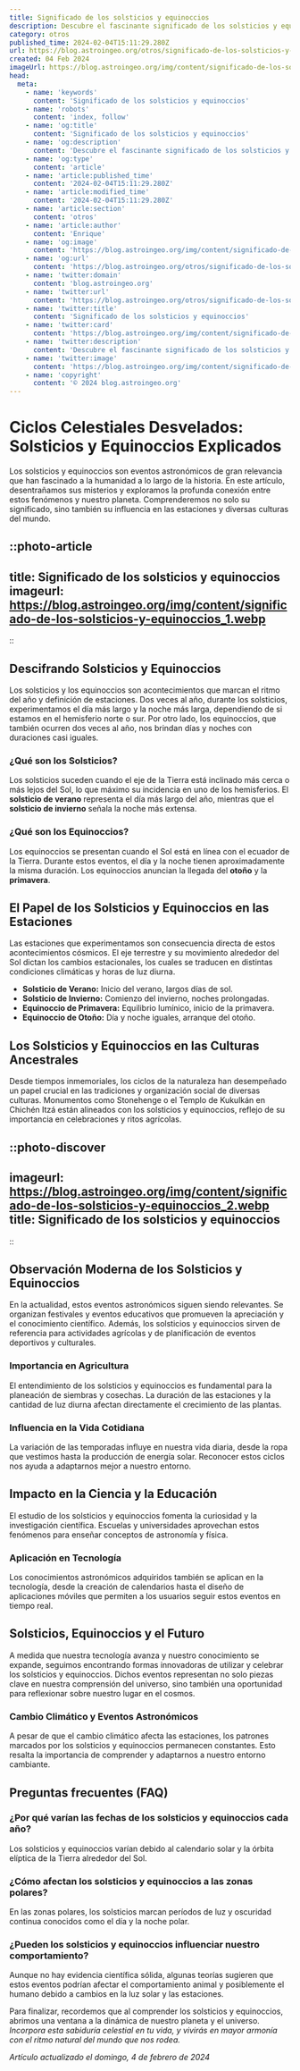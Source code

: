 ```yaml
---
title: Significado de los solsticios y equinoccios
description: Descubre el fascinante significado de los solsticios y equinoccios, y cómo marcan las estaciones. Aprende sobre su impacto cultural y natural.
category: otros
published_time: 2024-02-04T15:11:29.280Z
url: https://blog.astroingeo.org/otros/significado-de-los-solsticios-y-equinoccios
created: 04 Feb 2024
imageUrl: https://blog.astroingeo.org/img/content/significado-de-los-solsticios-y-equinoccios_1.webp
head:
  meta:
    - name: 'keywords'
      content: 'Significado de los solsticios y equinoccios'
    - name: 'robots'
      content: 'index, follow'
    - name: 'og:title'
      content: 'Significado de los solsticios y equinoccios'
    - name: 'og:description'
      content: 'Descubre el fascinante significado de los solsticios y equinoccios, y cómo marcan las estaciones. Aprende sobre su impacto cultural y natural.'
    - name: 'og:type'
      content: 'article'
    - name: 'article:published_time'
      content: '2024-02-04T15:11:29.280Z'
    - name: 'article:modified_time'
      content: '2024-02-04T15:11:29.280Z'
    - name: 'article:section'
      content: 'otros'
    - name: 'article:author'
      content: 'Enrique'
    - name: 'og:image'
      content: 'https://blog.astroingeo.org/img/content/significado-de-los-solsticios-y-equinoccios_1.webp'
    - name: 'og:url'
      content: 'https://blog.astroingeo.org/otros/significado-de-los-solsticios-y-equinoccios'
    - name: 'twitter:domain'
      content: 'blog.astroingeo.org'
    - name: 'twitter:url'
      content: 'https://blog.astroingeo.org/otros/significado-de-los-solsticios-y-equinoccios'
    - name: 'twitter:title'
      content: 'Significado de los solsticios y equinoccios'
    - name: 'twitter:card'
      content: 'https://blog.astroingeo.org/img/content/significado-de-los-solsticios-y-equinoccios_1.webp'
    - name: 'twitter:description'
      content: 'Descubre el fascinante significado de los solsticios y equinoccios, y cómo marcan las estaciones. Aprende sobre su impacto cultural y natural.'
    - name: 'twitter:image'
      content: 'https://blog.astroingeo.org/img/content/significado-de-los-solsticios-y-equinoccios_1.webp'
    - name: 'copyright'
      content: '© 2024 blog.astroingeo.org'
---
```

# Ciclos Celestiales Desvelados: Solsticios y Equinoccios Explicados

Los solsticios y equinoccios son eventos astronómicos de gran relevancia que han fascinado a la humanidad a lo largo de la historia. En este artículo, desentrañamos sus misterios y exploramos la profunda conexión entre estos fenómenos y nuestro planeta. Comprenderemos no solo su significado, sino también su influencia en las estaciones y diversas culturas del mundo.


::photo-article
---
title: Significado de los solsticios y equinoccios
imageurl: https://blog.astroingeo.org/img/content/significado-de-los-solsticios-y-equinoccios_1.webp
---
::


## Descifrando Solsticios y Equinoccios

Los solsticios y los equinoccios son acontecimientos que marcan el ritmo del año y definición de estaciones. Dos veces al año, durante los solsticios, experimentamos el día más largo y la noche más larga, dependiendo de si estamos en el hemisferio norte o sur. Por otro lado, los equinoccios, que también ocurren dos veces al año, nos brindan días y noches con duraciones casi iguales.

### ¿Qué son los Solsticios?

Los solsticios suceden cuando el eje de la Tierra está inclinado más cerca o más lejos del Sol, lo que máximo su incidencia en uno de los hemisferios. El **solsticio de verano** representa el día más largo del año, mientras que el **solsticio de invierno** señala la noche más extensa.

### ¿Qué son los Equinoccios?

Los equinoccios se presentan cuando el Sol está en línea con el ecuador de la Tierra. Durante estos eventos, el día y la noche tienen aproximadamente la misma duración. Los equinoccios anuncian la llegada del **otoño** y la **primavera**.

## El Papel de los Solsticios y Equinoccios en las Estaciones

Las estaciones que experimentamos son consecuencia directa de estos acontecimientos cósmicos. El eje terrestre y su movimiento alrededor del Sol dictan los cambios estacionales, los cuales se traducen en distintas condiciones climáticas y horas de luz diurna.

- **Solsticio de Verano:** Inicio del verano, largos días de sol.
- **Solsticio de Invierno:** Comienzo del invierno, noches prolongadas.
- **Equinoccio de Primavera:** Equilibrio lumínico, inicio de la primavera.
- **Equinoccio de Otoño:** Día y noche iguales, arranque del otoño.

## Los Solsticios y Equinoccios en las Culturas Ancestrales

Desde tiempos inmemoriales, los ciclos de la naturaleza han desempeñado un papel crucial en las tradiciones y organización social de diversas culturas. Monumentos como Stonehenge o el Templo de Kukulkán en Chichén Itzá están alineados con los solsticios y equinoccios, reflejo de su importancia en celebraciones y ritos agrícolas.


::photo-discover
---
imageurl: https://blog.astroingeo.org/img/content/significado-de-los-solsticios-y-equinoccios_2.webp
title: Significado de los solsticios y equinoccios
---
::


## Observación Moderna de los Solsticios y Equinoccios

En la actualidad, estos eventos astronómicos siguen siendo relevantes. Se organizan festivales y eventos educativos que promueven la apreciación y el conocimiento científico. Además, los solsticios y equinoccios sirven de referencia para actividades agrícolas y de planificación de eventos deportivos y culturales.

### Importancia en Agricultura

El entendimiento de los solsticios y equinoccios es fundamental para la planeación de siembras y cosechas. La duración de las estaciones y la cantidad de luz diurna afectan directamente el crecimiento de las plantas.

### Influencia en la Vida Cotidiana

La variación de las temporadas influye en nuestra vida diaria, desde la ropa que vestimos hasta la producción de energía solar. Reconocer estos ciclos nos ayuda a adaptarnos mejor a nuestro entorno.

## Impacto en la Ciencia y la Educación

El estudio de los solsticios y equinoccios fomenta la curiosidad y la investigación científica. Escuelas y universidades aprovechan estos fenómenos para enseñar conceptos de astronomía y física.

### Aplicación en Tecnología

Los conocimientos astronómicos adquiridos también se aplican en la tecnología, desde la creación de calendarios hasta el diseño de aplicaciones móviles que permiten a los usuarios seguir estos eventos en tiempo real.

## Solsticios, Equinoccios y el Futuro

A medida que nuestra tecnología avanza y nuestro conocimiento se expande, seguimos encontrando formas innovadoras de utilizar y celebrar los solsticios y equinoccios. Dichos eventos representan no solo piezas clave en nuestra comprensión del universo, sino también una oportunidad para reflexionar sobre nuestro lugar en el cosmos.

### Cambio Climático y Eventos Astronómicos

A pesar de que el cambio climático afecta las estaciones, los patrones marcados por los solsticios y equinoccios permanecen constantes. Esto resalta la importancia de comprender y adaptarnos a nuestro entorno cambiante.

## Preguntas frecuentes (FAQ)

### ¿Por qué varían las fechas de los solsticios y equinoccios cada año?

Los solsticios y equinoccios varían debido al calendario solar y la órbita elíptica de la Tierra alrededor del Sol.

### ¿Cómo afectan los solsticios y equinoccios a las zonas polares?

En las zonas polares, los solsticios marcan períodos de luz y oscuridad continua conocidos como el día y la noche polar.

### ¿Pueden los solsticios y equinoccios influenciar nuestro comportamiento?

Aunque no hay evidencia científica sólida, algunas teorías sugieren que estos eventos podrían afectar el comportamiento animal y posiblemente el humano debido a cambios en la luz solar y las estaciones.

Para finalizar, recordemos que al comprender los solsticios y equinoccios, abrimos una ventana a la dinámica de nuestro planeta y el universo. *Incorpora esta sabiduría celestial en tu vida, y vivirás en mayor armonía con el ritmo natural del mundo que nos rodea.*

_Artículo actualizado el domingo, 4 de febrero de 2024_